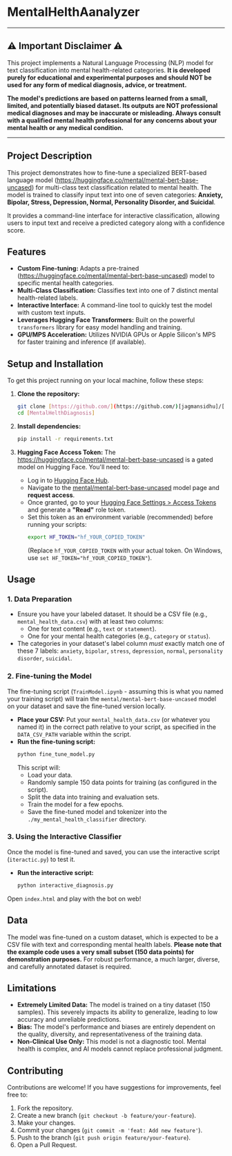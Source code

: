# MentalHelthAanalyzer

---

## ⚠️ Important Disclaimer ⚠️

This project implements a Natural Language Processing (NLP) model for text classification into mental health-related categories. **It is developed purely for educational and experimental purposes and should NOT be used for any form of medical diagnosis, advice, or treatment.**

**The model's predictions are based on patterns learned from a small, limited, and potentially biased dataset. Its outputs are NOT professional medical diagnoses and may be inaccurate or misleading. Always consult with a qualified mental health professional for any concerns about your mental health or any medical condition.**

---

## Project Description

This project demonstrates how to fine-tune a specialized BERT-based language model (https://huggingface.co/mental/mental-bert-base-uncased) for multi-class text classification related to mental health. The model is trained to classify input text into one of seven categories: **Anxiety, Bipolar, Stress, Depression, Normal, Personality Disorder, and Suicidal**.

It provides a command-line interface for interactive classification, allowing users to input text and receive a predicted category along with a confidence score.

## Features

* **Custom Fine-tuning:** Adapts a pre-trained (https://huggingface.co/mental/mental-bert-base-uncased) model to specific mental health categories.
* **Multi-Class Classification:** Classifies text into one of 7 distinct mental health-related labels.
* **Interactive Interface:** A command-line tool to quickly test the model with custom text inputs.
* **Leverages Hugging Face Transformers:** Built on the powerful `transformers` library for easy model handling and training.
* **GPU/MPS Acceleration:** Utilizes NVIDIA GPUs or Apple Silicon's MPS for faster training and inference (if available).

## Setup and Installation

To get this project running on your local machine, follow these steps:

1.  **Clone the repository:**
    ```bash
    git clone [https://github.com/](https://github.com/)[jagmansidhu]/[MentalHelthDiagnosis].git
    cd [MentalHelthDiagnosis]
    ```

2. **Install dependencies:**
    ```bash
    pip install -r requirements.txt
    ```
    
3. **Hugging Face Access Token:**
    The https://huggingface.co/mental/mental-bert-base-uncased is a gated model on Hugging Face. You'll need to:
    * Log in to [Hugging Face Hub](https://huggingface.co/login).
    * Navigate to the [mental/mental-bert-base-uncased](https://huggingface.co/mental/mental-bert-base-uncased) model page and **request access**.
    * Once granted, go to your [Hugging Face Settings > Access Tokens](https://huggingface.co/settings/tokens) and generate a **"Read"** role token.
    * Set this token as an environment variable (recommended) before running your scripts:
        ```bash
        export HF_TOKEN="hf_YOUR_COPIED_TOKEN"
        ```
        (Replace `hf_YOUR_COPIED_TOKEN` with your actual token. On Windows, use `set HF_TOKEN="hf_YOUR_COPIED_TOKEN"`).

## Usage

### 1. Data Preparation

* Ensure you have your labeled dataset. It should be a CSV file (e.g., `mental_health_data.csv`) with at least two columns:
    * One for text content (e.g., `text` or `statement`).
    * One for your mental health categories (e.g., `category` or `status`).
* The categories in your dataset's label column *must* exactly match one of these 7 labels: `anxiety`, `bipolar`, `stress`, `depression`, `normal`, `personality disorder`, `suicidal`.

### 2. Fine-tuning the Model

The fine-tuning script (`TrainModel.ipynb` - assuming this is what you named your training script) will train the `mental/mental-bert-base-uncased` model on your dataset and save the fine-tuned version locally.

* **Place your CSV:** Put your `mental_health_data.csv` (or whatever you named it) in the correct path relative to your script, as specified in the `DATA_CSV_PATH` variable within the script.
* **Run the fine-tuning script:**
    ```bash
    python fine_tune_model.py
    ```
    This script will:
    * Load your data.
    * Randomly sample 150 data points for training (as configured in the script).
    * Split the data into training and evaluation sets.
    * Train the model for a few epochs.
    * Save the fine-tuned model and tokenizer into the `./my_mental_health_classifier` directory.

### 3. Using the Interactive Classifier

Once the model is fine-tuned and saved, you can use the interactive script (`iteractic.py`) to test it.

* **Run the interactive script:**
    ```bash
    python interactive_diagnosis.py
    ```

Open `index.html` and play with the bot on web!

## Data

The model was fine-tuned on a custom dataset, which is expected to be a CSV file with text and corresponding mental health labels. **Please note that the example code uses a very small subset (150 data points) for demonstration purposes.** For robust performance, a much larger, diverse, and carefully annotated dataset is required.

## Limitations

* **Extremely Limited Data:** The model is trained on a tiny dataset (150 samples). This severely impacts its ability to generalize, leading to low accuracy and unreliable predictions.
* **Bias:** The model's performance and biases are entirely dependent on the quality, diversity, and representativeness of the training data.
* **Non-Clinical Use Only:** This model is not a diagnostic tool. Mental health is complex, and AI models cannot replace professional judgment.

## Contributing

Contributions are welcome! If you have suggestions for improvements, feel free to:

1.  Fork the repository.
2.  Create a new branch (`git checkout -b feature/your-feature`).
3.  Make your changes.
4.  Commit your changes (`git commit -m 'feat: Add new feature'`).
5.  Push to the branch (`git push origin feature/your-feature`).
6.  Open a Pull Request.
